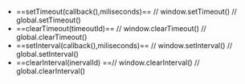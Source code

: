 - ==setTimeout(callback(),miliseconds)== // window.setTimeout() // global.setTimeout()
- ==clearTimeout(timeoutId)== // window.clearTimeout() // global.clearTimeout()
- ==setInterval(callback(),miliseconds)== // window.setInterval() // global.setInterval()
- ==clearInterval(inervalId) ==// window.clearInterval() // global.clearInterval()